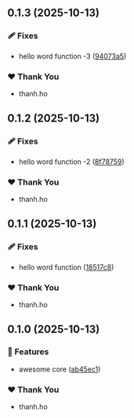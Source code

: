 ## 0.1.3 (2025-10-13)

### 🩹 Fixes

- hello word function -3 ([94073a5](https://github.com/minthanhh/Noxera/commit/94073a5))

### ❤️ Thank You

- thanh.ho

## 0.1.2 (2025-10-13)

### 🩹 Fixes

- hello word function -2 ([8f78759](https://github.com/minthanhh/Noxera/commit/8f78759))

### ❤️ Thank You

- thanh.ho

## 0.1.1 (2025-10-13)

### 🩹 Fixes

- hello word function ([18517c8](https://github.com/minthanhh/Noxera/commit/18517c8))

### ❤️ Thank You

- thanh.ho

## 0.1.0 (2025-10-13)

### 🚀 Features

- awesome core ([ab45ec1](https://github.com/minthanhh/Noxera/commit/ab45ec1))

### ❤️ Thank You

- thanh.ho